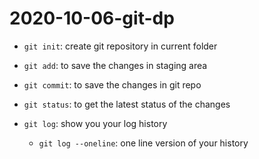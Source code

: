 # 2020-10-06-git-dp

- `git init`: create git repository in current folder
- `git add`: to save the changes in staging area
- `git commit`: to save the changes in git repo
- `git status`: to get the latest status of the changes

- `git log`: show you your log history
	- `git log --oneline`: one line version of your history

